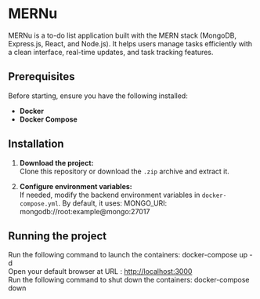 # MERNu

MERNu is a to-do list application built with the MERN stack (MongoDB, Express.js, React, and Node.js). It helps users manage tasks efficiently with a clean interface, real-time updates, and task tracking features.

## Prerequisites

Before starting, ensure you have the following installed:

- **Docker**  
- **Docker Compose**  

## Installation

1. **Download the project:**  
   Clone this repository or download the `.zip` archive and extract it.

2. **Configure environment variables:**  
   If needed, modify the backend environment variables in `docker-compose.yml`. By default, it uses:
   MONGO_URI: mongodb://root:example@mongo:27017

## Running the project

Run the following command to launch the containers: docker-compose up -d  
Open your default browser at URL : <http://localhost:3000>  
Run the following command to shut down the containers: docker-compose down
